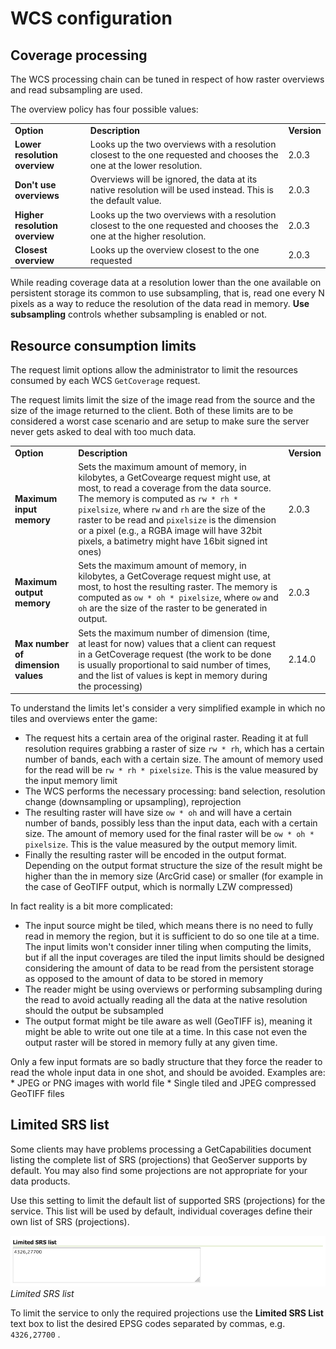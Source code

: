 # WCS configuration

## Coverage processing

The WCS processing chain can be tuned in respect of how raster overviews and read subsampling are used.

The overview policy has four possible values:

|                                |                                                                                                                         |             |
|--------------------------------|-------------------------------------------------------------------------------------------------------------------------|-------------|
| **Option**                     | **Description**                                                                                                         | **Version** |
| **Lower resolution overview**  | Looks up the two overviews with a resolution closest to the one requested and chooses the one at the lower resolution.  | 2.0.3       |
| **Don't use overviews**       | Overviews will be ignored, the data at its native resolution will be used instead. This is the default value.           | 2.0.3       |
| **Higher resolution overview** | Looks up the two overviews with a resolution closest to the one requested and chooses the one at the higher resolution. | 2.0.3       |
| **Closest overview**           | Looks up the overview closest to the one requested                                                                      | 2.0.3       |

While reading coverage data at a resolution lower than the one available on persistent storage its common to use subsampling, that is, read one every N pixels as a way to reduce the resolution of the data read in memory. **Use subsampling** controls whether subsampling is enabled or not.

## Resource consumption limits

The request limit options allow the administrator to limit the resources consumed by each WCS `GetCoverage` request.

The request limits limit the size of the image read from the source and the size of the image returned to the client. Both of these limits are to be considered a worst case scenario and are setup to make sure the server never gets asked to deal with too much data.

|                                    |                                                                                                                                                                                                                                                                                                                                                                                      |             |
|------------------------------------|--------------------------------------------------------------------------------------------------------------------------------------------------------------------------------------------------------------------------------------------------------------------------------------------------------------------------------------------------------------------------------------|-------------|
| **Option**                         | **Description**                                                                                                                                                                                                                                                                                                                                                                      | **Version** |
| **Maximum input memory**           | Sets the maximum amount of memory, in kilobytes, a GetCovearge request might use, at most, to read a coverage from the data source. The memory is computed as `rw * rh * pixelsize`, where `rw` and `rh` are the size of the raster to be read and `pixelsize` is the dimension or a pixel (e.g., a RGBA image will have 32bit pixels, a batimetry might have 16bit signed int ones) | 2.0.3       |
| **Maximum output memory**          | Sets the maximum amount of memory, in kilobytes, a GetCoverage request might use, at most, to host the resulting raster. The memory is computed as `ow * oh * pixelsize`, where `ow` and `oh` are the size of the raster to be generated in output.                                                                                                                                  | 2.0.3       |
| **Max number of dimension values** | Sets the maximum number of dimension (time, at least for now) values that a client can request in a GetCoverage request (the work to be done is usually proportional to said number of times, and the list of values is kept in memory during the processing)                                                                                                                        | 2.14.0      |

To understand the limits let's consider a very simplified example in which no tiles and overviews enter the game:

-   The request hits a certain area of the original raster. Reading it at full resolution requires grabbing a raster of size `rw * rh`, which has a certain number of bands, each with a certain size. The amount of memory used for the read will be `rw * rh * pixelsize`. This is the value measured by the input memory limit
-   The WCS performs the necessary processing: band selection, resolution change (downsampling or upsampling), reprojection
-   The resulting raster will have size `ow * oh` and will have a certain number of bands, possibly less than the input data, each with a certain size. The amount of memory used for the final raster will be `ow * oh * pixelsize`. This is the value measured by the output memory limit.
-   Finally the resulting raster will be encoded in the output format. Depending on the output format structure the size of the result might be higher than the in memory size (ArcGrid case) or smaller (for example in the case of GeoTIFF output, which is normally LZW compressed)

In fact reality is a bit more complicated:

-   The input source might be tiled, which means there is no need to fully read in memory the region, but it is sufficient to do so one tile at a time. The input limits won't consider inner tiling when computing the limits, but if all the input coverages are tiled the input limits should be designed considering the amount of data to be read from the persistent storage as opposed to the amount of data to be stored in memory
-   The reader might be using overviews or performing subsampling during the read to avoid actually reading all the data at the native resolution should the output be subsampled
-   The output format might be tile aware as well (GeoTIFF is), meaning it might be able to write out one tile at a time. In this case not even the output raster will be stored in memory fully at any given time.

Only a few input formats are so badly structure that they force the reader to read the whole input data in one shot, and should be avoided. Examples are: * JPEG or PNG images with world file * Single tiled and JPEG compressed GeoTIFF files

## Limited SRS list

Some clients may have problems processing a GetCapabilities document listing the complete list of SRS (projections) that GeoServer supports by default. You may also find some projections are not appropriate for your data products.

Use this setting to limit the default list of supported SRS (projections) for the service. This list will be used by default, individual coverages define their own list of SRS (projections).

![](img/wcs_limited_srs_list.png)
*Limited SRS list*

To limit the service to only the required projections use the **Limited SRS List** text box to list the desired EPSG codes separated by commas, e.g. ``4326,27700`` .
